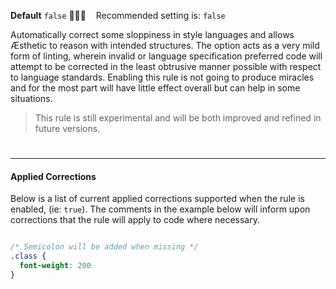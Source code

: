 **Default** `false` 💁🏽‍♀️ &nbsp;&nbsp; Recommended setting is: `false`

Automatically correct some sloppiness in style languages and allows Æsthetic to reason with intended structures. The option acts as a very mild form of linting, wherein invalid or language specification preferred code will attempt to be corrected in the least obtrusive manner possible with respect to language standards. Enabling this rule is not going to produce miracles and for the most part will have little effect overall but can help in some situations.


> This rule is still experimental and will be both improved and refined in future versions.

#

---

#### Applied Corrections

Below is a list of current applied corrections supported when the rule is enabled, (ie: `true`). The comments in the example below will inform upon corrections that the rule will apply to code where necessary.

```css

/* Semicolon will be added when missing */
.class {
  font-weight: 200
}


```

